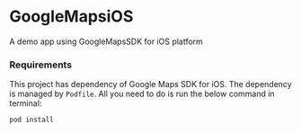 # GoogleMapsiOS
A demo app using GoogleMapsSDK for iOS platform

### Requirements
This project has dependency of Google Maps SDK for iOS. The dependency is managed by `Podfile`. All you need to do is run the below command in terminal:

    pod install
